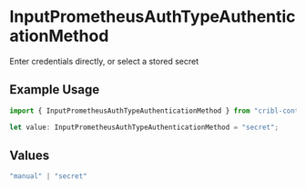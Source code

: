 # InputPrometheusAuthTypeAuthenticationMethod

Enter credentials directly, or select a stored secret

## Example Usage

```typescript
import { InputPrometheusAuthTypeAuthenticationMethod } from "cribl-control-plane/models";

let value: InputPrometheusAuthTypeAuthenticationMethod = "secret";
```

## Values

```typescript
"manual" | "secret"
```